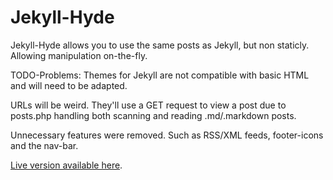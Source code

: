 # Jekyll-Hyde
Jekyll-Hyde allows you to use the same posts as Jekyll, but non staticly. Allowing manipulation on-the-fly.

TODO-Problems:
Themes for Jekyll are not compatible with basic HTML and will need to be adapted.

URLs will be weird. They'll use a GET request to view a post due to posts.php handling both scanning and reading .md/.markdown posts.

Unnecessary features were removed. Such as RSS/XML feeds, footer-icons and the nav-bar.

[Live version available here](https://blog.tunnull.xyz).
